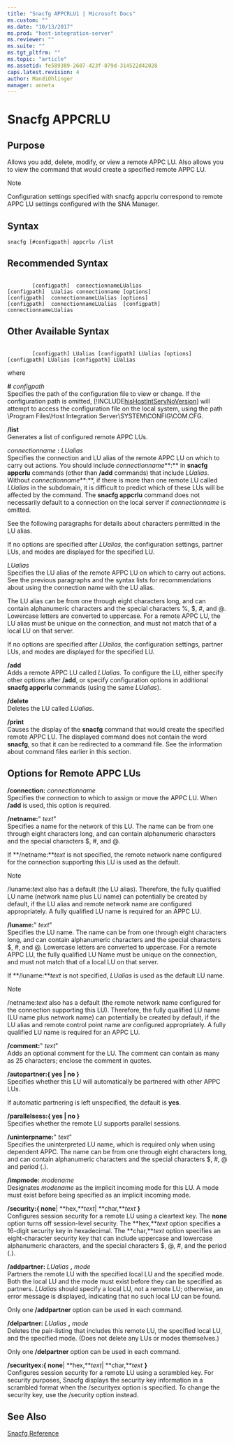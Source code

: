 ```yaml
---
title: "Snacfg APPCRLU1 | Microsoft Docs"
ms.custom: ""
ms.date: "10/13/2017"
ms.prod: "host-integration-server"
ms.reviewer: ""
ms.suite: ""
ms.tgt_pltfrm: ""
ms.topic: "article"
ms.assetid: fe589389-2607-423f-879d-314522d42028
caps.latest.revision: 4
author: MandiOhlinger
manager: anneta
---
```

# Snacfg APPCRLU
## Purpose  
 Allows you add, delete, modify, or view a remote APPC LU. Also allows you to view the command that would create a specified remote APPC LU.  
  
> [!NOTE]
>  Configuration settings specified with snacfg appcrlu correspond to remote APPC LU settings configured with the SNA Manager.  
  
## Syntax  
  
```  
snacfg [#configpath] appcrlu /list  
```  
  
## Recommended Syntax  
  
```  
  
        [configpath]  connectionnameLUalias  
[configpath]  LUalias connectionname [options]  
[configpath]  connectionnameLUalias [options]  
[configpath]  connectionnameLUalias  [configpath]  connectionnameLUalias   
```  
  
## Other Available Syntax  
  
```  
  
        [configpath] LUalias [configpath] LUalias [options]  
[configpath] LUalias [configpath] LUalias  
```  
  
 where  
  
 **#** *configpath*  
 Specifies the path of the configuration file to view or change. If the configuration path is omitted, [!INCLUDE[hisHostIntServNoVersion](../core/includes/hishostintservnoversion-md.md)] will attempt to access the configuration file on the local system, using the path \Program Files\Host Integration Server\SYSTEM\CONFIG\COM.CFG.  
  
 **/list**  
 Generates a list of configured remote APPC LUs.  
  
 *connectionname* **:** *LUalias*  
 Specifies the connection and LU alias of the remote APPC LU on which to carry out actions. You should include *connectionname***:** in **snacfg appcrlu** commands (other than **/add** commands) that include *LUalias*. Without *connectionname***:**, if there is more than one remote LU called *LUalias* in the subdomain, it is difficult to predict which of these LUs will be affected by the command. The **snacfg appcrlu** command does not necessarily default to a connection on the local server if *connectionname* is omitted.  
  
 See the following paragraphs for details about characters permitted in the LU alias.  
  
 If no options are specified after *LUalias*, the configuration settings, partner LUs, and modes are displayed for the specified LU.  
  
 *LUalias*  
 Specifies the LU alias of the remote APPC LU on which to carry out actions. See the previous paragraphs and the syntax lists for recommendations about using the connection name with the LU alias.  
  
 The LU alias can be from one through eight characters long, and can contain alphanumeric characters and the special characters %, $, #, and @. Lowercase letters are converted to uppercase. For a remote APPC LU, the LU alias must be unique on the connection, and must not match that of a local LU on that server.  
  
 If no options are specified after *LUalias*, the configuration settings, partner LUs, and modes are displayed for the specified LU.  
  
 **/add**  
 Adds a remote APPC LU called *LUalias*. To configure the LU, either specify other options after **/add**, or specify configuration options in additional **snacfg appcrlu** commands (using the same *LUalias*).  
  
 **/delete**  
 Deletes the LU called *LUalias*.  
  
 **/print**  
 Causes the display of the **snacfg** command that would create the specified remote APPC LU. The displayed command does not contain the word **snacfg**, so that it can be redirected to a command file. See the information about command files earlier in this section.  
  
## Options for Remote APPC LUs  
 **/connection:** *connectionname*  
 Specifies the connection to which to assign or move the APPC LU. When **/add** is used, this option is required.  
  
 **/netname:**" *text*"  
 Specifies a name for the network of this LU. The name can be from one through eight characters long, and can contain alphanumeric characters and the special characters $, #, and @.  
  
 If **/netname:***text* is not specified, the remote network name configured for the connection supporting this LU is used as the default.  
  
> [!NOTE]
>  /luname:*text* also has a default (the LU alias). Therefore, the fully qualified LU name (network name plus LU name) can potentially be created by default, if the LU alias and remote network name are configured appropriately. A fully qualified LU name is required for an APPC LU.  
  
 **/luname:**" *text*"  
 Specifies the LU name. The name can be from one through eight characters long, and can contain alphanumeric characters and the special characters $, #, and @. Lowercase letters are converted to uppercase. For a remote APPC LU, the fully qualified LU Name must be unique on the connection, and must not match that of a local LU on that server.  
  
 If **/luname:***text* is not specified, *LUalias* is used as the default LU name.  
  
> [!NOTE]
>  /netname:*text* also has a default (the remote network name configured for the connection supporting this LU). Therefore, the fully qualified LU name (LU name plus network name) can potentially be created by default, if the LU alias and remote control point name are configured appropriately. A fully qualified LU name is required for an APPC LU.  
  
 **/comment:**" *text*"  
 Adds an optional comment for the LU. The comment can contain as many as 25 characters; enclose the comment in quotes.  
  
 **/autopartner:{ yes &#124; no }**  
 Specifies whether this LU will automatically be partnered with other APPC LUs.  
  
 If automatic partnering is left unspecified, the default is **yes**.  
  
 **/parallelsess:{ yes &#124; no }**  
 Specifies whether the remote LU supports parallel sessions.  
  
 **/uninterpname:**" *text*"  
 Specifies the uninterpreted LU name, which is required only when using dependent APPC. The name can be from one through eight characters long, and can contain alphanumeric characters and the special characters $, #, @ and period (.).  
  
 **/impmode:** *modename*  
 Designates *modename* as the implicit incoming mode for this LU. A mode must exist before being specified as an implicit incoming mode.  
  
 **/security:{ none**&#124; **hex,***text*&#124; **char,***text* **}**  
 Configures session security for a remote LU using a cleartext key. The **none** option turns off session-level security. The **hex,***text* option specifies a 16-digit security key in hexadecimal. The **char,***text* option specifies an eight-character security key that can include uppercase and lowercase alphanumeric characters, and the special characters $, @, #, and the period (.).  
  
 **/addpartner:** *LUalias* **,** *mode*  
 Partners the remote LU with the specified local LU and the specified mode. Both the local LU and the mode must exist before they can be specified as partners. *LUalias* should specify a local LU, not a remote LU; otherwise, an error message is displayed, indicating that no such local LU can be found.  
  
 Only one **/addpartner** option can be used in each command.  
  
 **/delpartner:** *LUalias* **,** *mode*  
 Deletes the pair-listing that includes this remote LU, the specified local LU, and the specified mode. (Does not delete any LUs or modes themselves.)  
  
 Only one **/delpartner** option can be used in each command.  
  
 **/securityex:{ none**&#124; **hex,***text*&#124; **char,***text* **}**  
 Configures session security for a remote LU using a scrambled key. For security purposes, Snacfg displays the security key information in a scrambled format when the /securityex option is specified. To change the security key, use the /security option instead.  
  
## See Also  
 [Snacfg Reference](../core/snacfg-reference.md)